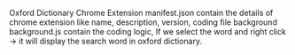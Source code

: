 Oxford Dictionary Chrome Extension
manifest.json contain the details of chrome extension like name, description, version, coding file background
background.js contain the coding logic, If we select the word and right click -> it will display the search word in oxford dictionary.
